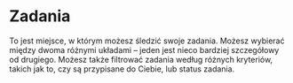 # Zadania

To jest miejsce, w którym możesz śledzić swoje zadania. Możesz wybierać między dwoma różnymi układami – jeden jest nieco bardziej szczegółowy od drugiego. Możesz także filtrować zadania według różnych kryteriów, takich jak to, czy są przypisane do Ciebie, lub status zadania.
